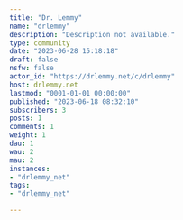 ```yaml
---
title: "Dr. Lemmy" 
name: "drlemmy"
description: "Description not available."
type: community
date: "2023-06-28 15:18:18"
draft: false
nsfw: false
actor_id: "https://drlemmy.net/c/drlemmy"
host: drlemmy.net
lastmod: "0001-01-01 00:00:00"
published: "2023-06-18 08:32:10"
subscribers: 3
posts: 1
comments: 1
weight: 1
dau: 1
wau: 2
mau: 2
instances:
- "drlemmy_net"
tags: 
- "drlemmy_net"

---
```

